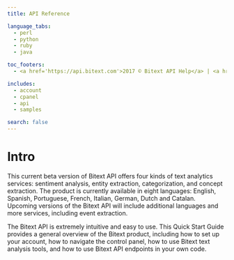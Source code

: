 ```yaml
---
title: API Reference

language_tabs:
  - perl
  - python
  - ruby
  - java

toc_footers:
  - <a href='https://api.bitext.com'>2017 © Bitext API Help</a> | <a href="mailto:api@bitext.com">api@bitext.com</a>

includes:
  - account
  - cpanel
  - api
  - samples

search: false
---
```


# Intro

This current beta version of Bitext API offers four kinds of text analytics services: sentiment analysis, entity extraction, categorization, and concept extraction. The product is currently available in eight languages: English, Spanish, Portuguese, French, Italian, German, Dutch and Catalan. Upcoming versions of the Bitext API will include additional languages and more services, including event extraction.

The Bitext API is extremely intuitive and easy to use. This Quick Start Guide provides a general overview of the Bitext product, including how to set up your account, how to navigate the control panel, how to use Bitext text analysis tools, and how to use Bitext API endpoints in your own code.
